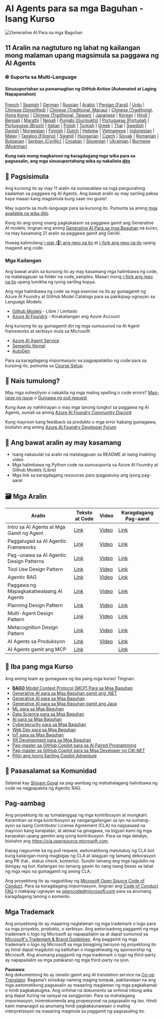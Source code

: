 <!--
CO_OP_TRANSLATOR_METADATA:
{
  "original_hash": "9b4c2650691b24b20e0c912d01a466a2",
  "translation_date": "2025-08-21T13:35:24+00:00",
  "source_file": "README.md",
  "language_code": "tl"
}
-->
# AI Agents para sa mga Baguhan - Isang Kurso

![Generative AI Para sa mga Baguhan](../../translated_images/repo-thumbnail.083b24afed61b6dd27a7fc53798bebe9edf688a41031163a1fca9f61c64d63ec.tl.png)

## 11 Aralin na nagtuturo ng lahat ng kailangan mong malaman upang magsimula sa paggawa ng AI Agents

### 🌐 Suporta sa Multi-Language

#### Sinusuportahan sa pamamagitan ng GitHub Action (Automated at Laging Napapanahon)

[French](../fr/README.md) | [Spanish](../es/README.md) | [German](../de/README.md) | [Russian](../ru/README.md) | [Arabic](../ar/README.md) | [Persian (Farsi)](../fa/README.md) | [Urdu](../ur/README.md) | [Chinese (Simplified)](../zh/README.md) | [Chinese (Traditional, Macau)](../mo/README.md) | [Chinese (Traditional, Hong Kong)](../hk/README.md) | [Chinese (Traditional, Taiwan)](../tw/README.md) | [Japanese](../ja/README.md) | [Korean](../ko/README.md) | [Hindi](../hi/README.md) | [Bengali](../bn/README.md) | [Marathi](../mr/README.md) | [Nepali](../ne/README.md) | [Punjabi (Gurmukhi)](../pa/README.md) | [Portuguese (Portugal)](../pt/README.md) | [Portuguese (Brazil)](../br/README.md) | [Italian](../it/README.md) | [Polish](../pl/README.md) | [Turkish](../tr/README.md) | [Greek](../el/README.md) | [Thai](../th/README.md) | [Swedish](../sv/README.md) | [Danish](../da/README.md) | [Norwegian](../no/README.md) | [Finnish](../fi/README.md) | [Dutch](../nl/README.md) | [Hebrew](../he/README.md) | [Vietnamese](../vi/README.md) | [Indonesian](../id/README.md) | [Malay](../ms/README.md) | [Tagalog (Filipino)](./README.md) | [Swahili](../sw/README.md) | [Hungarian](../hu/README.md) | [Czech](../cs/README.md) | [Slovak](../sk/README.md) | [Romanian](../ro/README.md) | [Bulgarian](../bg/README.md) | [Serbian (Cyrillic)](../sr/README.md) | [Croatian](../hr/README.md) | [Slovenian](../sl/README.md) | [Ukrainian](../uk/README.md) | [Burmese (Myanmar)](../my/README.md)

**Kung nais mong magkaroon ng karagdagang mga wika para sa pagsasalin, ang mga sinusuportahang wika ay nakalista [dito](https://github.com/Azure/co-op-translator/blob/main/getting_started/supported-languages.md)**

## 🌱 Pagsisimula

Ang kursong ito ay may 11 aralin na sumasaklaw sa mga pangunahing kaalaman sa paggawa ng AI Agents. Ang bawat aralin ay may sariling paksa kaya maaari kang magsimula kung saan mo gusto!

May suporta sa multi-language para sa kursong ito. Pumunta sa aming [mga available na wika dito](../..).

Kung ito ang iyong unang pagkakataon sa paggawa gamit ang Generative AI models, tingnan ang aming [Generative AI Para sa mga Baguhan](https://aka.ms/genai-beginners) na kurso, na may kasamang 21 aralin sa paggawa gamit ang GenAI.

Huwag kalimutang [i-star (🌟) ang repo na ito](https://docs.github.com/en/get-started/exploring-projects-on-github/saving-repositories-with-stars?WT.mc_id=academic-105485-koreyst) at [i-fork ang repo na ito](https://github.com/microsoft/ai-agents-for-beginners/fork) upang magamit ang code.

### Mga Kailangan

Ang bawat aralin sa kursong ito ay may kasamang mga halimbawa ng code, na matatagpuan sa folder na code_samples. Maaari mong [i-fork ang repo na ito](https://github.com/microsoft/ai-agents-for-beginners/fork) upang lumikha ng iyong sariling kopya.

Ang mga halimbawa ng code sa mga exercise na ito ay gumagamit ng Azure AI Foundry at GitHub Model Catalogs para sa pakikipag-ugnayan sa Language Models:

- [Github Models](https://aka.ms/ai-agents-beginners/github-models) - Libre / Limitado
- [Azure AI Foundry](https://aka.ms/ai-agents-beginners/ai-foundry) - Kinakailangan ang Azure Account

Ang kursong ito ay gumagamit din ng mga sumusunod na AI Agent frameworks at serbisyo mula sa Microsoft:

- [Azure AI Agent Service](https://aka.ms/ai-agents-beginners/ai-agent-service)
- [Semantic Kernel](https://aka.ms/ai-agents-beginners/semantic-kernel)
- [AutoGen](https://aka.ms/ai-agents/autogen)

Para sa karagdagang impormasyon sa pagpapatakbo ng code para sa kursong ito, pumunta sa [Course Setup](./00-course-setup/README.md).

## 🙏 Nais tumulong?

May mga suhestiyon o nakakita ng mga maling spelling o code errors? [Mag-raise ng issue](https://github.com/microsoft/ai-agents-for-beginners/issues?WT.mc_id=academic-105485-koreyst) o [Gumawa ng pull request](https://github.com/microsoft/ai-agents-for-beginners/pulls?WT.mc_id=academic-105485-koreyst)

Kung ikaw ay nahihirapan o may mga tanong tungkol sa paggawa ng AI Agents, sumali sa aming [Azure AI Foundry Community Discord](https://discord.gg/kzRShWzttr)

Kung mayroon kang feedback sa produkto o mga error habang gumagawa, bisitahin ang aming [Azure AI Foundry Developer Forum](https://aka.ms/azureaifoundry/forum)

## 📂 Ang bawat aralin ay may kasamang

- Isang nakasulat na aralin na matatagpuan sa README at isang maikling video
- Mga halimbawa ng Python code na sumusuporta sa Azure AI Foundry at Github Models (Libre)
- Mga link sa karagdagang resources para ipagpatuloy ang iyong pag-aaral

## 🗃️ Mga Aralin

| **Aralin**                               | **Teksto at Code**                                | **Video**                                                  | **Karagdagang Pag-aaral**                                                             |
|------------------------------------------|--------------------------------------------------|------------------------------------------------------------|---------------------------------------------------------------------------------------|
| Intro sa AI Agents at Mga Gamit ng Agent | [Link](./01-intro-to-ai-agents/README.md)        | [Video](https://youtu.be/3zgm60bXmQk?si=z8QygFvYQv-9WtO1)  | [Link](https://aka.ms/ai-agents-beginners/collection?WT.mc_id=academic-105485-koreyst) |
| Paggalugad sa AI Agentic Frameworks      | [Link](./02-explore-agentic-frameworks/README.md)| [Video](https://youtu.be/ODwF-EZo_O8?si=Vawth4hzVaHv-u0H)  | [Link](https://aka.ms/ai-agents-beginners/collection?WT.mc_id=academic-105485-koreyst) |
| Pag-unawa sa AI Agentic Design Patterns  | [Link](./03-agentic-design-patterns/README.md)   | [Video](https://youtu.be/m9lM8qqoOEA?si=BIzHwzstTPL8o9GF)  | [Link](https://aka.ms/ai-agents-beginners/collection?WT.mc_id=academic-105485-koreyst) |
| Tool Use Design Pattern                  | [Link](./04-tool-use/README.md)                  | [Video](https://youtu.be/vieRiPRx-gI?si=2z6O2Xu2cu_Jz46N)  | [Link](https://aka.ms/ai-agents-beginners/collection?WT.mc_id=academic-105485-koreyst) |
| Agentic RAG                              | [Link](./05-agentic-rag/README.md)               | [Video](https://youtu.be/WcjAARvdL7I?si=gKPWsQpKiIlDH9A3)  | [Link](https://aka.ms/ai-agents-beginners/collection?WT.mc_id=academic-105485-koreyst) |
| Paggawa ng Mapagkakatiwalaang AI Agents  | [Link](./06-building-trustworthy-agents/README.md)| [Video](https://youtu.be/iZKkMEGBCUQ?si=jZjpiMnGFOE9L8OK ) | [Link](https://aka.ms/ai-agents-beginners/collection?WT.mc_id=academic-105485-koreyst) |
| Planning Design Pattern                  | [Link](./07-planning-design/README.md)           | [Video](https://youtu.be/kPfJ2BrBCMY?si=6SC_iv_E5-mzucnC)  | [Link](https://aka.ms/ai-agents-beginners/collection?WT.mc_id=academic-105485-koreyst) |
| Multi-Agent Design Pattern               | [Link](./08-multi-agent/README.md)               | [Video](https://youtu.be/V6HpE9hZEx0?si=rMgDhEu7wXo2uo6g)  | [Link](https://aka.ms/ai-agents-beginners/collection?WT.mc_id=academic-105485-koreyst) |
| Metacognition Design Pattern             | [Link](./09-metacognition/README.md)             | [Video](https://youtu.be/His9R6gw6Ec?si=8gck6vvdSNCt6OcF)  | [Link](https://aka.ms/ai-agents-beginners/collection?WT.mc_id=academic-105485-koreyst) |
| AI Agents sa Produksyon                  | [Link](./10-ai-agents-production/README.md)      | [Video](https://youtu.be/l4TP6IyJxmQ?si=31dnhexRo6yLRJDl)  | [Link](https://aka.ms/ai-agents-beginners/collection?WT.mc_id=academic-105485-koreyst) |
| AI Agents gamit ang MCP                  | [Link](./11-mcp/README.md)                       |                                                            | [Link](https://aka.ms/mcp-for-beginners)                                              |

## 🎒 Iba pang mga Kurso

Ang aming team ay gumagawa ng iba pang mga kurso! Tingnan:
- [**BAGO** Model Context Protocol (MCP) Para sa Mga Baguhan](https://github.com/microsoft/mcp-for-beginners?WT.mc_id=academic-105485-koreyst)
- [Generative AI para sa Mga Baguhan gamit ang .NET](https://github.com/microsoft/Generative-AI-for-beginners-dotnet?WT.mc_id=academic-105485-koreyst)
- [Generative AI para sa Mga Baguhan](https://github.com/microsoft/generative-ai-for-beginners?WT.mc_id=academic-105485-koreyst)
- [Generative AI para sa Mga Baguhan gamit ang Java](https://github.com/microsoft/generative-ai-for-beginners-java?WT.mc_id=academic-105485-koreyst)
- [ML para sa Mga Baguhan](https://aka.ms/ml-beginners?WT.mc_id=academic-105485-koreyst)
- [Data Science para sa Mga Baguhan](https://aka.ms/datascience-beginners?WT.mc_id=academic-105485-koreyst)
- [AI para sa Mga Baguhan](https://aka.ms/ai-beginners?WT.mc_id=academic-105485-koreyst)
- [Cybersecurity para sa Mga Baguhan](https://github.com/microsoft/Security-101??WT.mc_id=academic-96948-sayoung)
- [Web Dev para sa Mga Baguhan](https://aka.ms/webdev-beginners?WT.mc_id=academic-105485-koreyst)
- [IoT para sa Mga Baguhan](https://aka.ms/iot-beginners?WT.mc_id=academic-105485-koreyst)
- [XR Development para sa Mga Baguhan](https://github.com/microsoft/xr-development-for-beginners?WT.mc_id=academic-105485-koreyst)
- [Pag-master sa GitHub Copilot para sa AI Paired Programming](https://aka.ms/GitHubCopilotAI?WT.mc_id=academic-105485-koreyst)
- [Pag-master sa GitHub Copilot para sa Mga Developer ng C#/.NET](https://github.com/microsoft/mastering-github-copilot-for-dotnet-csharp-developers?WT.mc_id=academic-105485-koreyst)
- [Piliin ang Iyong Sariling Copilot Adventure](https://github.com/microsoft/CopilotAdventures?WT.mc_id=academic-105485-koreyst)

## 🌟 Pasasalamat sa Komunidad

Salamat kay [Shivam Goyal](https://www.linkedin.com/in/shivam2003/) sa pag-aambag ng mahahalagang halimbawa ng code na nagpapakita ng Agentic RAG. 

## Pag-aambag

Ang proyektong ito ay tumatanggap ng mga kontribusyon at mungkahi. Karamihan sa mga kontribusyon ay nangangailangan sa iyo na sumang-ayon sa isang Contributor License Agreement (CLA) na nagsasaad na mayroon kang karapatan, at aktwal na ginagawa, na bigyan kami ng mga karapatan upang gamitin ang iyong kontribusyon. Para sa mga detalye, bisitahin ang 
<https://cla.opensource.microsoft.com>.

Kapag nagsumite ka ng pull request, awtomatikong matutukoy ng CLA bot kung kailangan mong magbigay ng CLA at lalagyan ng tamang dekorasyon ang PR (hal., status check, komento). Sundin lamang ang mga tagubilin na ibinigay ng bot. Kailangan mo lamang gawin ito nang isang beses sa lahat ng mga repo na gumagamit ng aming CLA.

Ang proyektong ito ay nagpatibay ng [Microsoft Open Source Code of Conduct](https://opensource.microsoft.com/codeofconduct/).
Para sa karagdagang impormasyon, tingnan ang [Code of Conduct FAQ](https://opensource.microsoft.com/codeofconduct/faq/) o makipag-ugnayan sa [opencode@microsoft.com](mailto:opencode@microsoft.com) para sa anumang karagdagang tanong o komento.

## Mga Trademark

Ang proyektong ito ay maaaring naglalaman ng mga trademark o logo para sa mga proyekto, produkto, o serbisyo. Ang awtorisadong paggamit ng mga trademark o logo ng Microsoft ay napapailalim sa at dapat sumunod sa
[Microsoft's Trademark & Brand Guidelines](https://www.microsoft.com/legal/intellectualproperty/trademarks/usage/general).
Ang paggamit ng mga trademark o logo ng Microsoft sa mga binagong bersyon ng proyektong ito ay hindi dapat magdulot ng kalituhan o magpahiwatig ng sponsorship ng Microsoft.
Ang anumang paggamit ng mga trademark o logo ng third-party ay napapailalim sa mga patakaran ng mga third-party na iyon.

**Paunawa**:  
Ang dokumentong ito ay isinalin gamit ang AI translation service na [Co-op Translator](https://github.com/Azure/co-op-translator). Bagama't sinisikap naming maging tumpak, pakitandaan na ang mga awtomatikong pagsasalin ay maaaring maglaman ng mga pagkakamali o hindi pagkakatugma. Ang orihinal na dokumento sa orihinal nitong wika ang dapat ituring na opisyal na sanggunian. Para sa mahalagang impormasyon, inirerekomenda ang propesyonal na pagsasalin ng tao. Hindi kami mananagot sa anumang hindi pagkakaunawaan o maling interpretasyon na maaaring magmula sa paggamit ng pagsasaling ito.